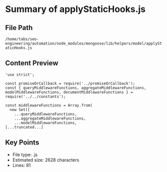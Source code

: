 # Summary of applyStaticHooks.js
  
## File Path
`/home/tabs/seo-engineering/automation/node_modules/mongoose/lib/helpers/model/applyStaticHooks.js`

## Content Preview
```
'use strict';

const promiseOrCallback = require('../promiseOrCallback');
const { queryMiddlewareFunctions, aggregateMiddlewareFunctions, modelMiddlewareFunctions, documentMiddlewareFunctions } = require('../../constants');

const middlewareFunctions = Array.from(
  new Set([
    ...queryMiddlewareFunctions,
    ...aggregateMiddlewareFunctions,
    ...modelMiddlewareFunctions,
[...truncated...]
```

## Key Points
- File type: .js
- Estimated size: 2628 characters
- Lines: 81
